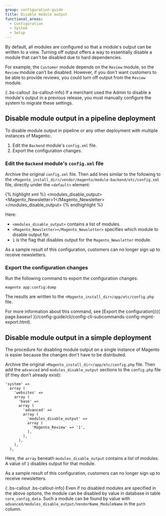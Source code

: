 ```yaml
---
group: configuration-guide
title: Disable module output
functional_areas:
  - Configuration
  - System
  - Setup
---
```


By default, all modules are configured so that a module's output can be written to a view. Turning off output offers a way to essentially disable a module that can't be disabled due to hard dependencies.

For example, the `Customer` module depends on the `Review` module, so the `Review` module can't be disabled. However, if you don't want customers to be able to provide reviews, you could turn off output from the `Review` module.

{:.bs-callout .bs-callout-info}
If a merchant used the Admin to disable a module's output in a previous release, you must manually configure the system to migrate these settings.

## Disable module output in a pipeline deployment

To disable module output in pipeline or any other deployment with multiple instances of Magento:.

1. Edit the `Backend` module's `config.xml` file.
2. Export the configuration changes.

### Edit the `Backend` module's `config.xml` file

Archive the original `config.xml` file. Then add lines similar to the following to the `<Magento_install_dir>/vendor/magento/module-backend/etc/config.xml` file, directly under the `<default>` element:

{% highlight xml %}
<advanced>
    <modules_disable_output>
        <Magento_Newsletter>1</Magento_Newsletter>
    </modules_disable_output>
</advanced>
{% endhighlight %}

Here:

- `<modules_disable_output>` contains a list of modules.
- `<Magento_Newsletter></Magento_Newsletter>` specifies which module to disable output for.
- `1` is the flag that disables output for the `Magento_Newsletter` module.

As a sample result of this configuration, customers can no longer sign up to receive newsletters.

### Export the configuration changes

Run the following command to export the configuration changes:

`magento app:config:dump`

The results are written to the `<Magento_install_dir>/app/etc/config.php` file.

For more information about this command, see [Export the configuration]({{ page.baseurl }}/config-guide/cli/config-cli-subcommands-config-mgmt-export.html).

## Disable module output in a simple deployment

The procedure for disabling module output on a single instance of Magento is easier because the changes don't have to be distributed.

Archive the original `<Magento_install_dir>/app/etc/config.php` file. Then add the `advanced` and `modules_disable_output` sections to the `config.php` file (if they don't already exist):

```
'system' =>
  array (
    'websites' =>
    array (
      'base' =>
      array (
        'advanced' =>
        array (
          'modules_disable_output' =>
          array (
            'Magento_Review' => '1',
          ),
        ),
      ),
    ),
  ),
```

Here, the `array` beneath `modules_disable_output` contains a list of modules. A value of `1` disables output for that module.

As a sample result of this configuration, customers can no longer sign up to receive newsletters.

{:.bs-callout .bs-callout-info}
Even if no disabled modules are specified in the above options, the module can be disabled by value in database in table `core_config_data`. Such a module can be found by value with `advanced/modules_disable_output/VendorName_ModuleName` in the `path` column.
